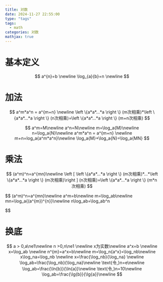 ```yaml
---
title: 对数
date: 2024-11-27 22:55:00
type: "tags"
tags:
  - math
categories: 对数
mathjax: true
---
```


# 基本定义

$$
a^{n}=b \newline
\log_{a}{b}=n \newline
$$

# 加法

$$
a^m*a^n = a^{m+n} \newline
\left \{a*a*...*a  \right \} (m次相乘)*\left \{a*a*...*a  \right \} (n次相乘)=\left \{a*a*...*a  \right \} (m+n次相乘)
$$


$$
a^m=M\newline
a^n=N\newline
m=\log_a{M}\newline
n=\log_a{N}\newline
a^m*a^n = a^{m+n} \newline
m+n=log_a{a^m*a^n}\newline
\log_a{M}+\log_a{N}=\log_a{MN}
$$

# 乘法

$$
(a^m)^n=a^{mn}\newline
\left [  \left \{a*a*...*a  \right \} (m次相乘)*...*\left \{a*a*...*a  \right \} (m次相乘)\right ] (n次相乘)=\left \{a*a*...*a  \right \} (m*n次相乘)
$$




$$
(a^m)^n=a^{mn}\newline
a^m=b\newline
m=\log_ab\newline
mn=\log_a{(a^{m})^{n}}\newline
n\log_ab=\log_ab^n

$$

# 换底

$$
a > 0,a\ne1\newline
n >0,n\ne1 \newline
x为实数\newline
a^x=b \newline
x=\log_ab \newline
n^{m}=a^x=b\newline
m=\log_n{a^x}=\log_nb\newline
x\log_na=\log_nb \newline
x=\frac{\log_nb}{\log_na} \newline
\log_ab=\frac{\log_nb}{\log_na}\newline
\text{令,}n=e\newline
\log_ab=\frac{\ln{b}}{\ln{a}}\newline
\text{令,}n=10\newline
\log_ab=\frac{\lg{b}}{\lg{a}}\newline
$$

